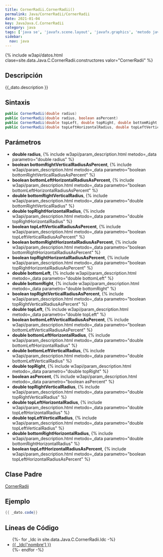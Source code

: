 ```yaml
---
title: CornerRadii.CornerRadii()
permalink: Java/CornerRadii/CornerRadii
date: 2021-01-04
key: JavaJava.C.CornerRadii
category: java
tags: ['java se', 'javafx.scene.layout', 'javafx.graphics', 'metodo java', 'JavaFX 8.0']
sidebar: 
  nav: java
---
```


{% include w3api/datos.html clase=site.data.Java.C.CornerRadii.constructores valor="CornerRadii" %}

## Descripción
{{_dato.description }}

## Sintaxis
~~~java
public CornerRadii(double radius)
public CornerRadii(double radius, boolean asPercent)
public CornerRadii(double topLeft, double topRight, double bottomRight, double bottomLeft, boolean asPercent)
public CornerRadii(double topLeftHorizontalRadius, double topLeftVerticalRadius, double topRightVerticalRadius, double topRightHorizontalRadius, double bottomRightHorizontalRadius, double bottomRightVerticalRadius, double bottomLeftVerticalRadius, double bottomLeftHorizontalRadius, boolean topLeftHorizontalRadiusAsPercent, boolean topLeftVerticalRadiusAsPercent, boolean topRightVerticalRadiusAsPercent, boolean topRightHorizontalRadiusAsPercent, boolean bottomRightHorizontalRadiusAsPercent, boolean bottomRightVerticalRadiusAsPercent, boolean bottomLeftVerticalRadiusAsPercent, boolean bottomLeftHorizontalRadiusAsPercent)
~~~

## Parámetros
* **double radius**,  {% include w3api/param_description.html metodo=_data parametro="double radius" %}
* **boolean bottomRightVerticalRadiusAsPercent**,  {% include w3api/param_description.html metodo=_data parametro="boolean bottomRightVerticalRadiusAsPercent" %}
* **boolean bottomLeftHorizontalRadiusAsPercent**,  {% include w3api/param_description.html metodo=_data parametro="boolean bottomLeftHorizontalRadiusAsPercent" %}
* **double bottomRightVerticalRadius**,  {% include w3api/param_description.html metodo=_data parametro="double bottomRightVerticalRadius" %}
* **double topRightHorizontalRadius**,  {% include w3api/param_description.html metodo=_data parametro="double topRightHorizontalRadius" %}
* **boolean topLeftVerticalRadiusAsPercent**,  {% include w3api/param_description.html metodo=_data parametro="boolean topLeftVerticalRadiusAsPercent" %}
* **boolean bottomRightHorizontalRadiusAsPercent**,  {% include w3api/param_description.html metodo=_data parametro="boolean bottomRightHorizontalRadiusAsPercent" %}
* **boolean topRightHorizontalRadiusAsPercent**,  {% include w3api/param_description.html metodo=_data parametro="boolean topRightHorizontalRadiusAsPercent" %}
* **double bottomLeft**,  {% include w3api/param_description.html metodo=_data parametro="double bottomLeft" %}
* **double bottomRight**,  {% include w3api/param_description.html metodo=_data parametro="double bottomRight" %}
* **boolean topRightVerticalRadiusAsPercent**,  {% include w3api/param_description.html metodo=_data parametro="boolean topRightVerticalRadiusAsPercent" %}
* **double topLeft**,  {% include w3api/param_description.html metodo=_data parametro="double topLeft" %}
* **boolean bottomLeftVerticalRadiusAsPercent**,  {% include w3api/param_description.html metodo=_data parametro="boolean bottomLeftVerticalRadiusAsPercent" %}
* **double bottomLeftHorizontalRadius**,  {% include w3api/param_description.html metodo=_data parametro="double bottomLeftHorizontalRadius" %}
* **double bottomLeftVerticalRadius**,  {% include w3api/param_description.html metodo=_data parametro="double bottomLeftVerticalRadius" %}
* **double topRight**,  {% include w3api/param_description.html metodo=_data parametro="double topRight" %}
* **boolean asPercent**,  {% include w3api/param_description.html metodo=_data parametro="boolean asPercent" %}
* **double topRightVerticalRadius**,  {% include w3api/param_description.html metodo=_data parametro="double topRightVerticalRadius" %}
* **double topLeftHorizontalRadius**,  {% include w3api/param_description.html metodo=_data parametro="double topLeftHorizontalRadius" %}
* **double topLeftVerticalRadius**,  {% include w3api/param_description.html metodo=_data parametro="double topLeftVerticalRadius" %}
* **double bottomRightHorizontalRadius**,  {% include w3api/param_description.html metodo=_data parametro="double bottomRightHorizontalRadius" %}
* **boolean topLeftHorizontalRadiusAsPercent**,  {% include w3api/param_description.html metodo=_data parametro="boolean topLeftHorizontalRadiusAsPercent" %}

## Clase Padre
[CornerRadii](/Java/CornerRadii/)

## Ejemplo
~~~java
{{ _dato.code}}
~~~

## Líneas de Código
<ul>
{%- for _ldc in site.data.Java.C.CornerRadii.ldc -%}
   <li>
       <a href="{{_ldc['url'] }}">{{ _ldc['nombre'] }}</a>
   </li>
{%- endfor -%}
</ul>

